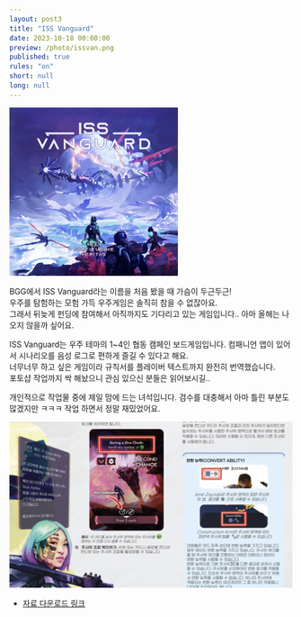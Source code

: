 ```yaml
---
layout: post3
title: "ISS Vanguard"
date: 2023-10-18 00:00:00
preview: /photo/issvan.png
published: true
rules: "on"
short: null
long: null
---
```



<img src="/photo/issvan.png" width="300">

BGG에서 ISS Vanguard라는 이름을 처음 봤을 때 가슴이 두근두근!<br>
우주를 탐험하는 모험 가득 우주게임은 솔직히 참을 수 없잖아요.<br>
그래서 뒤늦게 펀딩에 참여해서 아직까지도 기다리고 있는 게임입니다.. 아마 올해는 나오지 않을까 싶어요.

ISS Vanguard는 우주 테마의 1~4인 협동 캠페인 보드게임입니다. 컴패니언 앱이 있어서 시나리오를 음성 로그로 편하게 즐길 수 있다고 해요.<br>
너무너무 하고 싶은 게임이라 규칙서를 플레이버 텍스트까지 완전히 번역했습니다. <br>
포토샵 작업까지 싹 해놨으니 관심 있으신 분들은 읽어보시길..

개인적으로 작업물 중에 제일 맘에 드는 녀석입니다. 검수를 대충해서 아마 틀린 부분도 많겠지만 ㅋㅋㅋ 작업 하면서 정말 재밌었어요.<br>

<img src="/photo/issvan1.png" width="800">

- [자료 다운로드 링크](https://drive.google.com/file/d/1qQu4gLK4YsdcWPtlxQjmap2RRrk6bU6m/view?usp=sharing)